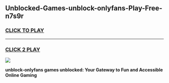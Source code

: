 
## Unblocked-Games-unblock-onlyfans-Play-Free-n7s9r
<h3>
<a href="https://premium76.site?title=unblock-onlyfans&ref=18A1">CLICK TO PLAY</a></h3>
<hr>

<h3>
<a href="https://premium76.site?title=unblock-onlyfans&ref=18A1">CLICK 2 PLAY</a>
  
</h3>

<a href="https://premium76.site?title=unblock-onlyfans&ref=18A1"><img src="https://clearcache.store/games.png"></a>


**unblock-onlyfans games unblocked: Your Gateway to Fun and Accessible Online Gaming**
